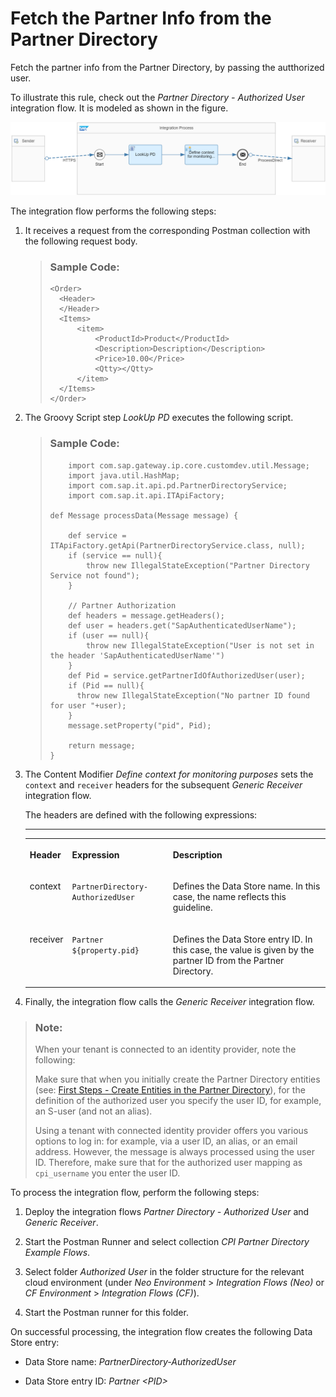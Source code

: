 <!-- loioa44a1f9617ab4536b652979535957ba6 -->

# Fetch the Partner Info from the Partner Directory

Fetch the partner info from the Partner Directory, by passing the autthorized user.

To illustrate this rule, check out the *Partner Directory - Authorized User* integration flow. It is modeled as shown in the figure.

![](images/Guidelines_Partner_Directory_Authorized_User_1871812.png)

The integration flow performs the following steps:

1.  It receives a request from the corresponding Postman collection with the following request body.

    > ### Sample Code:  
    > ```
    > <Order>
    > 	<Header>
    > 	</Header>
    > 	<Items>
    > 		<item>
    > 			<ProductId>Product</ProductId>
    > 			<Description>Description</Description>
    > 			<Price>10.00</Price>
    > 			<Qtty></Qtty>
    > 		</item>
    > 	</Items>
    > </Order>
    > ```

2.  The Groovy Script step *LookUp PD* executes the following script.

    > ### Sample Code:  
    > ```
    >     import com.sap.gateway.ip.core.customdev.util.Message;
    >     import java.util.HashMap;
    >     import com.sap.it.api.pd.PartnerDirectoryService;
    >     import com.sap.it.api.ITApiFactory;
    > 
    > def Message processData(Message message) {
    > 
    >     def service = ITApiFactory.getApi(PartnerDirectoryService.class, null); 
    >     if (service == null){
    >         throw new IllegalStateException("Partner Directory Service not found");
    >     }
    > 	
    >     // Partner Authorization
    >     def headers = message.getHeaders();
    >     def user = headers.get("SapAuthenticatedUserName");
    >     if (user == null){
    >         throw new IllegalStateException("User is not set in the header 'SapAuthenticatedUserName'")      
    >     }
    >     def Pid = service.getPartnerIdOfAuthorizedUser(user);
    >     if (Pid == null){
    > 		throw new IllegalStateException("No partner ID found for user "+user);
    >     }
    >     message.setProperty("pid", Pid);    
    > 
    >     return message;
    > }
    > ```

3.  The Content Modifier *Define context for monitoring purposes* sets the `context` and `receiver` headers for the subsequent *Generic Receiver* integration flow.

    The headers are defined with the following expressions:

    ****


    <table>
    <tr>
    <th valign="top">

    Header
    
    </th>
    <th valign="top">

    Expression
    
    </th>
    <th valign="top">

    Description
    
    </th>
    </tr>
    <tr>
    <td valign="top">
    
    context
    
    </td>
    <td valign="top">
    
    `PartnerDirectory-AuthorizedUser`
    
    </td>
    <td valign="top">
    
    Defines the Data Store name. In this case, the name reflects this guideline.
    
    </td>
    </tr>
    <tr>
    <td valign="top">
    
    receiver
    
    </td>
    <td valign="top">
    
    `Partner ${property.pid}` 
    
    </td>
    <td valign="top">
    
    Defines the Data Store entry ID. In this case, the value is given by the partner ID from the Partner Directory.
    
    </td>
    </tr>
    </table>
    
4.  Finally, the integration flow calls the *Generic Receiver* integration flow.


> ### Note:  
> When your tenant is connected to an identity provider, note the following:
> 
> Make sure that when you initially create the Partner Directory entities \(see: [First Steps - Create Entities in the Partner Directory](first-steps-create-entities-in-the-partner-directory-d32359a.md)\), for the definition of the authorized user you specify the user ID, for example, an S-user \(and not an alias\).
> 
> Using a tenant with connected identity provider offers you various options to log in: for example, via a user ID, an alias, or an email address. However, the message is always processed using the user ID. Therefore, make sure that for the authorized user mapping as `cpi_username` you enter the user ID.

To process the integration flow, perform the following steps:

1.  Deploy the integration flows *Partner Directory - Authorized User* and *Generic Receiver*.

2.  Start the Postman Runner and select collection *CPI Partner Directory Example Flows*.

3.  Select folder *Authorized User* in the folder structure for the relevant cloud environment \(under *Neo Environment* \> *Integration Flows \(Neo\)* or *CF Environment* \> *Integration Flows \(CF\)*\).

4.  Start the Postman runner for this folder.


On successful processing, the integration flow creates the following Data Store entry:

-   Data Store name: *PartnerDirectory-AuthorizedUser*

-   Data Store entry ID: *Partner <PID\>*


